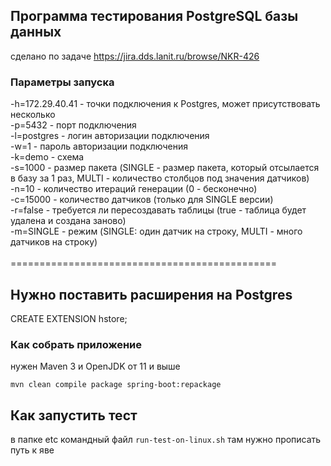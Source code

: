 ## Программа тестирования PostgreSQL базы данных
сделано по задаче https://jira.dds.lanit.ru/browse/NKR-426

### Параметры запуска<br/>
-h=172.29.40.41 - точки подключения к Postgres, может присутствовать несколько<br/>
-p=5432 - порт подключения<br/>
-l=postgres - логин авторизации подключения<br/>
-w=1 - пароль авторизации подключения<br/>
-k=demo - cхема <br/>
-s=1000 - размер пакета (SINGLE - размер пакета, который отсылается в базу за 1 раз, MULTI - количество столбцов под значения датчиков)<br/>
-n=10 - количество итераций генерации (0 - бесконечно)<br/>
-c=15000 - количество датчиков (только для SINGLE версии)<br/>
-r=false - требуется ли пересоздавать таблицы (true - таблица будет удалена и создана заново)<br/>
-m=SINGLE - режим (SINGLE: один датчик на строку, MULTI - много датчиков на строку)<br/>
<br/>
==============================================<br/>
## Нужно поставить расширения на Postgres
CREATE EXTENSION hstore;

### Как собрать приложение
нужен Maven 3 и OpenJDK от 11 и выше
```
mvn clean compile package spring-boot:repackage 
```

## Как запустить тест
в папке etc командный файл `run-test-on-linux.sh`
там нужно прописать путь к яве